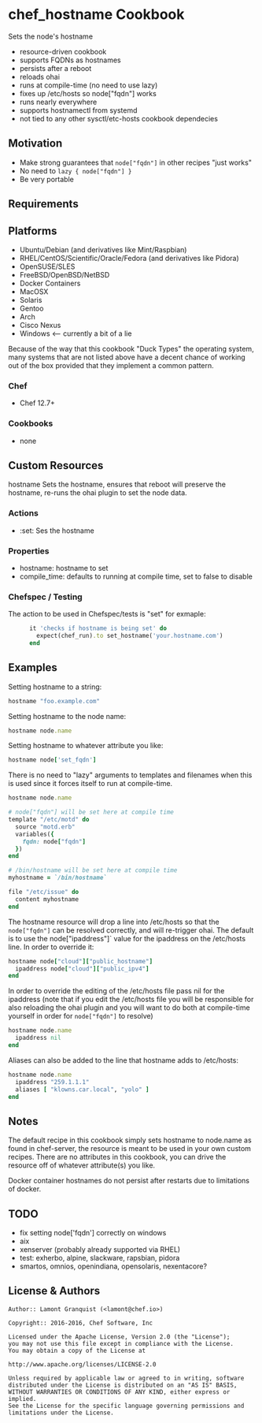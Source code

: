 # chef_hostname Cookbook

Sets the node's hostname

- resource-driven cookbook
- supports FQDNs as hostnames
- persists after a reboot
- reloads ohai
- runs at compile-time (no need to use lazy)
- fixes up /etc/hosts so node["fqdn"] works
- runs nearly everywhere
- supports hostnamectl from systemd
- not tied to any other sysctl/etc-hosts cookbook dependecies

## Motivation

- Make strong guarantees that `node["fqdn"]` in other recipes "just works"
- No need to `lazy { node["fqdn"] }`
- Be very portable

## Requirements

## Platforms

- Ubuntu/Debian (and derivatives like Mint/Raspbian)
- RHEL/CentOS/Scientific/Oracle/Fedora (and derivatives like Pidora)
- OpenSUSE/SLES
- FreeBSD/OpenBSD/NetBSD
- Docker Containers
- MacOSX
- Solaris
- Gentoo
- Arch
- Cisco Nexus
- Windows <-- currently a bit of a lie

Because of the way that this cookbook "Duck Types" the operating system, many systems that are not listed above have a decent chance of working out of the box provided that they implement a common pattern.

### Chef

- Chef 12.7+

### Cookbooks

- none

## Custom Resources

hostname Sets the hostname, ensures that reboot will preserve the hostname, re-runs the ohai plugin to set the node data.

### Actions

- :set: Ses the hostname

### Properties

- hostname: hostname to set
- compile_time: defaults to running at compile time, set to false to disable

### Chefspec / Testing

The action to be used in Chefspec/tests is "set" for exmaple:

```ruby
      it 'checks if hostname is being set' do
        expect(chef_run).to set_hostname('your.hostname.com')
      end
```

## Examples

Setting hostname to a string:

```ruby
hostname "foo.example.com"
```

Setting hostname to the node name:

```ruby
hostname node.name
```

Setting hostname to whatever attribute you like:

```ruby
hostname node['set_fqdn']
```

There is no need to "lazy" arguments to templates and filenames when this is used since it forces itself to run at compile-time.

```ruby
hostname node.name

# node["fqdn"] will be set here at compile time
template "/etc/motd" do
  source "motd.erb"
  variables({
    fqdn: node["fqdn"]
  })
end

# /bin/hostname will be set here at compile time
myhostname = `/bin/hostname`

file "/etc/issue" do
  content myhostname
end
```

The hostname resource will drop a line into /etc/hosts so that the `node["fqdn"]` can be resolved correctly, and will re-trigger ohai. The default is to use the node["ipaddress"]` value for the ipaddress on the /etc/hosts line. In order to override it:

```ruby
hostname node["cloud"]["public_hostname"]
  ipaddress node["cloud"]["public_ipv4"]
end
```

In order to override the editing of the /etc/hosts file pass nil for the ipaddress (note that if you edit the /etc/hosts file you will be responsible for also reloading the ohai plugin and you will want to do both at compile-time yourself in order for `node["fqdn"]` to resolve)

```ruby
hostname node.name
  ipaddress nil
end
```

Aliases can also be added to the line that hostname adds to /etc/hosts:

```ruby
hostname node.name
  ipaddress "259.1.1.1"
  aliases [ "klowns.car.local", "yolo" ]
end
```

## Notes

The default recipe in this cookbook simply sets hostname to node.name as found in chef-server, the resource is meant to be used in your own custom recipes. There are no attributes in this cookbook, you can drive the resource off of whatever attribute(s) you like.

Docker container hostnames do not persist after restarts due to limitations of docker.

## TODO

- fix setting node['fqdn'] correctly on windows
- aix
- xenserver (probably already supported via RHEL)
- test: exherbo, alpine, slackware, rapsbian, pidora
- smartos, omnios, openindiana, opensolaris, nexentacore?

## License & Authors

```
Author:: Lamont Granquist (<lamont@chef.io>)

Copyright:: 2016-2016, Chef Software, Inc

Licensed under the Apache License, Version 2.0 (the "License");
you may not use this file except in compliance with the License.
You may obtain a copy of the License at

http://www.apache.org/licenses/LICENSE-2.0

Unless required by applicable law or agreed to in writing, software
distributed under the License is distributed on an "AS IS" BASIS,
WITHOUT WARRANTIES OR CONDITIONS OF ANY KIND, either express or implied.
See the License for the specific language governing permissions and
limitations under the License.
```
